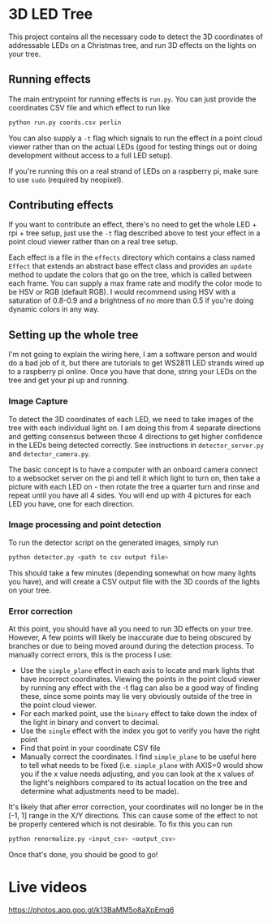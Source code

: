 # 3D LED Tree

This project contains all the necessary code to detect the 3D coordinates of
addressable LEDs on a Christmas tree, and run 3D effects on the lights on your tree.

## Running effects

The main entrypoint for running effects is `run.py`. You can just provide the
coordinates CSV file and which effect to run like

```bash
python run.py coords.csv perlin
```

You can also supply a `-t` flag which signals to run the effect in a point cloud
viewer rather than on the actual LEDs (good for testing things out or doing
development without access to a full LED setup).

If you're running this on a real strand of LEDs on a raspberry pi, make sure to use
`sudo` (required by neopixel).

## Contributing effects

If you want to contribute an effect, there's no need to get the whole LED + rpi + tree setup,
just use the `-t` flag described above to test your effect in a point cloud viewer
rather than on a real tree setup.

Each effect is a file in the `effects` directory which contains a class named `Effect`
that extends an abstract base effect class and provides an `update` method to update
the colors that go on the tree, which is called between each frame. You can supply a
max frame rate and modify the color mode to be HSV or RGB (default RGB). I would
recommend using HSV with a saturation of 0.8-0.9 and a brightness of no more than 0.5
if you're doing dynamic colors in any way.

## Setting up the whole tree

I'm not going to explain the wiring here, I am a software person and would do a bad
job of it, but there are tutorials to get WS2811 LED strands wired up to a raspberry
pi online. Once you have that done, string your LEDs on the tree and get your pi
up and running.

### Image Capture

To detect the 3D coordinates of each LED, we need to take images of the tree with
each individual light on. I am doing this from 4 separate directions and getting
consensus between those 4 directions to get higher confidence in the LEDs being
detected correctly. See instructions in `detector_server.py` and `detector_camera.py`.

The basic concept is to have a computer with an onboard camera connect to a websocket
server on the pi and tell it which light to turn on, then take a picture with each LED
on - then rotate the tree a quarter turn and rinse and repeat until you have all 4
sides. You will end up with 4 pictures for each LED you have, one for each direction.

### Image processing and point detection

To run the detector script on the generated images, simply run

```bash
python detector.py <path to csv output file>
```

This should take a few minutes (depending somewhat on how many lights you have),
and will create a CSV output file with the 3D coords of the lights on your tree.

### Error correction

At this point, you should have all you need to run 3D effects on your tree. However,
A few points will likely be inaccurate due to being obscured by branches or due to being moved around
during the detection process. To manually correct errors, this is the process I use:

- Use the `simple_plane` effect in each axis to locate and mark lights that have incorrect coordinates. Viewing the points in the point cloud viewer by running any effect with the -t flag can also be a good way of finding these, since some points may lie very obviously outside of the tree in the point cloud viewer.
- For each marked point, use the `binary` effect to take down the index of the light in binary and convert to decimal.
- Use the `single` effect with the index you got to verify you have the right point
- Find that point in your coordinate CSV file
- Manually correct the coordinates. I find `simple_plane` to be useful here to tell what needs to be fixed (i.e. `simple_plane` with AXIS=0 would show you if the x value needs adjusting, and you can look at the x values of the light's neighbors compared to its actual location on the tree and determine what adjustments need to be made).

It's likely that after error correction, your coordinates will no longer be in the [-1, 1] range in the X/Y directions.
This can cause some of the effect to not be properly centered which is not desirable. To fix this you can run

```bash
python renormalize.py <input_csv> <output_csv>
```

Once that's done, you should be good to go!

# Live videos

https://photos.app.goo.gl/k13BaMM5o8aXpEmq6
